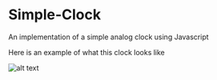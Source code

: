 # Simple-Clock
An implementation of a simple analog clock using Javascript

Here is an example of what this clock looks like

![alt text](https://github.com/eefathi/Simple-Clock/blob/master/image.jpg?raw=true)
